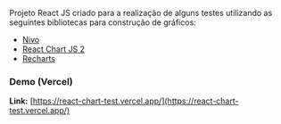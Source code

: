 Projeto React JS criado para a realização de alguns testes utilizando as seguintes bibliotecas para construção de gráficos:

* [Nivo](https://github.com/plouc/nivo)
* [React Chart JS 2](https://react-chartjs-2.js.org/)
* [Recharts](https://recharts.org/en-US/)

### Demo (Vercel)

**Link:** [https://react-chart-test.vercel.app/](https://react-chart-test.vercel.app/)
